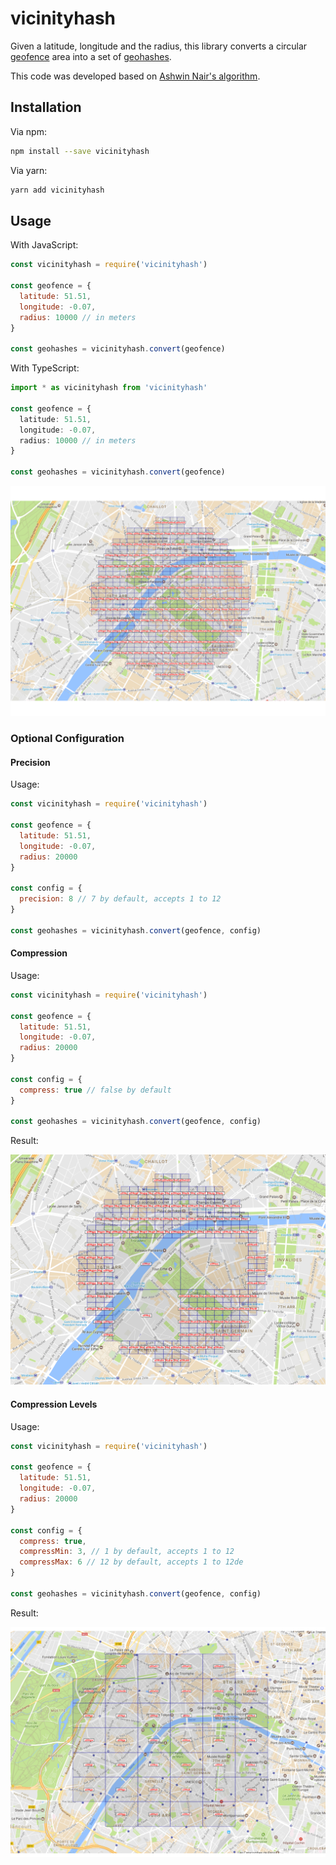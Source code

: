 # vicinityhash
Given a latitude, longitude and the radius, this library converts a circular [geofence](https://en.wikipedia.org/wiki/Geo-fence) area into a set of [geohashes](https://en.wikipedia.org/wiki/Geohash).

This code was developed based on [Ashwin Nair's algorithm](https://github.com/ashwin711/proximityhash).

## Installation

Via npm:

```bash
npm install --save vicinityhash
```

Via yarn:

```bash
yarn add vicinityhash
```

## Usage

With JavaScript:

```javascript
const vicinityhash = require('vicinityhash')

const geofence = {
  latitude: 51.51,
  longitude: -0.07,
  radius: 10000 // in meters
}

const geohashes = vicinityhash.convert(geofence)
```

With TypeScript:

```typescript
import * as vicinityhash from 'vicinityhash'

const geofence = {
  latitude: 51.51,
  longitude: -0.07,
  radius: 10000 // in meters
}

const geohashes = vicinityhash.convert(geofence)
```

![Geohashes](./images/geohashes.png)

### Optional Configuration

#### Precision

Usage:

```javascript
const vicinityhash = require('vicinityhash')

const geofence = {
  latitude: 51.51,
  longitude: -0.07,
  radius: 20000
}

const config = {
  precision: 8 // 7 by default, accepts 1 to 12
}

const geohashes = vicinityhash.convert(geofence, config)
```

#### Compression

Usage:

```javascript
const vicinityhash = require('vicinityhash')

const geofence = {
  latitude: 51.51,
  longitude: -0.07,
  radius: 20000
}

const config = {
  compress: true // false by default
}

const geohashes = vicinityhash.convert(geofence, config)
```

Result:

![Geohashes compressed](./images/compress.png)

#### Compression Levels

Usage:

```javascript
const vicinityhash = require('vicinityhash')

const geofence = {
  latitude: 51.51,
  longitude: -0.07,
  radius: 20000
}

const config = {
  compress: true,
  compressMin: 3, // 1 by default, accepts 1 to 12
  compressMax: 6 // 12 by default, accepts 1 to 12de
}

const geohashes = vicinityhash.convert(geofence, config)
```

Result:

![Geohashes with customized compression levels](./images/custom_compress.png)
